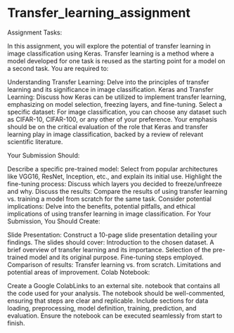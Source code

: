 # Transfer_learning_assignment

Assignment Tasks:

In this assignment, you will explore the potential of transfer learning in image classification using Keras. Transfer learning is a method where a model developed for one task is reused as the starting point for a model on a second task. You are required to:

Understanding Transfer Learning: Delve into the principles of transfer learning and its significance in image classification.
Keras and Transfer Learning: Discuss how Keras can be utilized to implement transfer learning, emphasizing on model selection, freezing layers, and fine-tuning.
Select a specific dataset: For image classification, you can choose any dataset such as CIFAR-10, CIFAR-100, or any other of your preference.
Your emphasis should be on the critical evaluation of the role that Keras and transfer learning play in image classification, backed by a review of relevant scientific literature.

Your Submission Should:

Describe a specific pre-trained model: Select from popular architectures like VGG16, ResNet, Inception, etc., and explain its initial use.
Highlight the fine-tuning process: Discuss which layers you decided to freeze/unfreeze and why.
Discuss the results: Compare the results of using transfer learning vs. training a model from scratch for the same task.
Consider potential implications: Delve into the benefits, potential pitfalls, and ethical implications of using transfer learning in image classification.
For Your Submission, You Should Create:

Slide Presentation:
Construct a 10-page slide presentation detailing your findings.
The slides should cover:
Introduction to the chosen dataset.
A brief overview of transfer learning and its importance.
Selection of the pre-trained model and its original purpose.
Fine-tuning steps employed.
Comparison of results: Transfer learning vs. from scratch.
Limitations and potential areas of improvement.
Colab Notebook:

Create a Google ColabLinks to an external site. notebook that contains all the code used for your analysis.
The notebook should be well-commented, ensuring that steps are clear and replicable.
Include sections for data loading, preprocessing, model definition, training, prediction, and evaluation.
Ensure the notebook can be executed seamlessly from start to finish.
